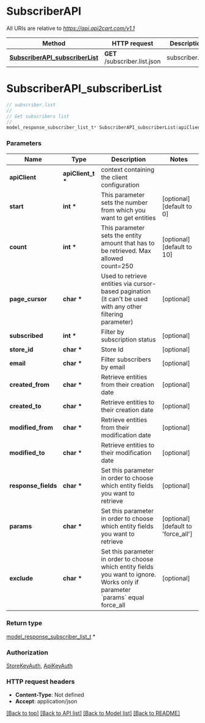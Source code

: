 # SubscriberAPI

All URIs are relative to *https://api.api2cart.com/v1.1*

Method | HTTP request | Description
------------- | ------------- | -------------
[**SubscriberAPI_subscriberList**](SubscriberAPI.md#SubscriberAPI_subscriberList) | **GET** /subscriber.list.json | subscriber.list


# **SubscriberAPI_subscriberList**
```c
// subscriber.list
//
// Get subscribers list
//
model_response_subscriber_list_t* SubscriberAPI_subscriberList(apiClient_t *apiClient, int *start, int *count, char *page_cursor, int *subscribed, char *store_id, char *email, char *created_from, char *created_to, char *modified_from, char *modified_to, char *response_fields, char *params, char *exclude);
```

### Parameters
Name | Type | Description  | Notes
------------- | ------------- | ------------- | -------------
**apiClient** | **apiClient_t \*** | context containing the client configuration |
**start** | **int \*** | This parameter sets the number from which you want to get entities | [optional] [default to 0]
**count** | **int \*** | This parameter sets the entity amount that has to be retrieved. Max allowed count&#x3D;250 | [optional] [default to 10]
**page_cursor** | **char \*** | Used to retrieve entities via cursor-based pagination (it can&#39;t be used with any other filtering parameter) | [optional] 
**subscribed** | **int \*** | Filter by subscription status | [optional] 
**store_id** | **char \*** | Store Id | [optional] 
**email** | **char \*** | Filter subscribers by email | [optional] 
**created_from** | **char \*** | Retrieve entities from their creation date | [optional] 
**created_to** | **char \*** | Retrieve entities to their creation date | [optional] 
**modified_from** | **char \*** | Retrieve entities from their modification date | [optional] 
**modified_to** | **char \*** | Retrieve entities to their modification date | [optional] 
**response_fields** | **char \*** | Set this parameter in order to choose which entity fields you want to retrieve | [optional] 
**params** | **char \*** | Set this parameter in order to choose which entity fields you want to retrieve | [optional] [default to &#39;force_all&#39;]
**exclude** | **char \*** | Set this parameter in order to choose which entity fields you want to ignore. Works only if parameter &#x60;params&#x60; equal force_all | [optional] 

### Return type

[model_response_subscriber_list_t](model_response_subscriber_list.md) *


### Authorization

[StoreKeyAuth](../README.md#StoreKeyAuth), [ApiKeyAuth](../README.md#ApiKeyAuth)

### HTTP request headers

 - **Content-Type**: Not defined
 - **Accept**: application/json

[[Back to top]](#) [[Back to API list]](../README.md#documentation-for-api-endpoints) [[Back to Model list]](../README.md#documentation-for-models) [[Back to README]](../README.md)

